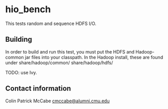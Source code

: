 hio\_bench
======================
This tests random and sequence HDFS I/O.

Building
-------------------------------------------------------------
In order to build and run this test, you must put the HDFS and Hadoop-common
jar files into your classpath.  In the Hadoop install, these are found under
share/hadoop/common/ share/hadoop/hdfs/

TODO: use Ivy.

Contact information
-------------------------------------------------------------
Colin Patrick McCabe <cmccabe@alumni.cmu.edu>
